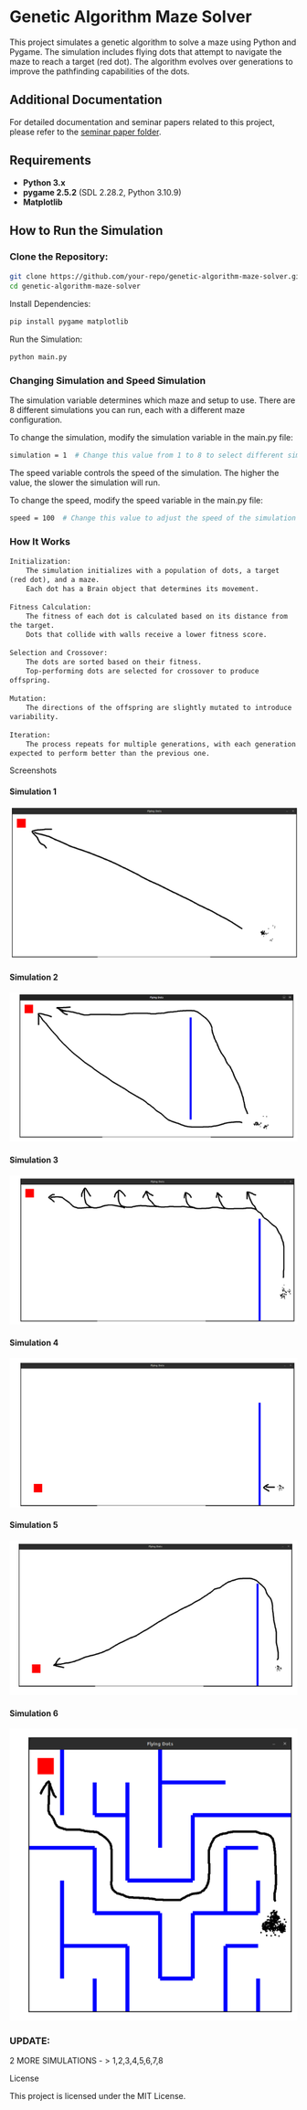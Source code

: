 # **Genetic Algorithm Maze Solver**

This project simulates a genetic algorithm to solve a maze using Python and Pygame. The simulation includes flying dots that attempt to navigate the maze to reach a target (red dot). The algorithm evolves over generations to improve the pathfinding capabilities of the dots.

## **Additional Documentation**

For detailed documentation and seminar papers related to this project, please refer to the [seminar paper folder](./seminarpaper).


## **Requirements**

- **Python 3.x**
- **pygame 2.5.2** (SDL 2.28.2, Python 3.10.9)
- **Matplotlib**

## **How to Run the Simulation**

### **Clone the Repository:**

```bash
git clone https://github.com/your-repo/genetic-algorithm-maze-solver.git
cd genetic-algorithm-maze-solver
```

Install Dependencies:

```bash
pip install pygame matplotlib
```

Run the Simulation:

```bash
python main.py
```

### **Changing Simulation and Speed Simulation**

The simulation variable determines which maze and setup to use. There are 8 different simulations you can run, each with a different maze configuration.

To change the simulation, modify the simulation variable in the main.py file:

```bash
simulation = 1  # Change this value from 1 to 8 to select different simulations
```

The speed variable controls the speed of the simulation. The higher the value, the slower the simulation will run.

To change the speed, modify the speed variable in the main.py file:

```bash
speed = 100  # Change this value to adjust the speed of the simulation
```

### **How It Works**

    Initialization:
        The simulation initializes with a population of dots, a target (red dot), and a maze.
        Each dot has a Brain object that determines its movement.

    Fitness Calculation:
        The fitness of each dot is calculated based on its distance from the target.
        Dots that collide with walls receive a lower fitness score.

    Selection and Crossover:
        The dots are sorted based on their fitness.
        Top-performing dots are selected for crossover to produce offspring.

    Mutation:
        The directions of the offspring are slightly mutated to introduce variability.

    Iteration:
        The process repeats for multiple generations, with each generation expected to perform better than the previous one.

Screenshots

#### Simulation 1
![Alt text](moar/1.png)

#### Simulation 2
![Alt text](moar/2.png)

#### Simulation 3
![Alt text](moar/3.png)

#### Simulation 4
![Alt text](moar/4.png)

#### Simulation 5
![Alt text](moar/5.png)

#### Simulation 6
![Alt text](moar/6.png)

### UPDATE:
2 MORE SIMULATIONS - > 1,2,3,4,5,6,7,8


License

This project is licensed under the MIT License.
